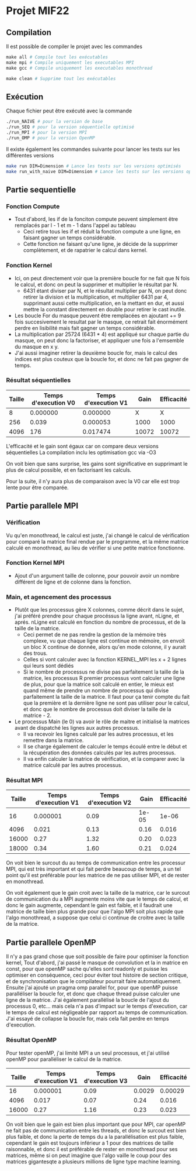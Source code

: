 # Projet MIF22

## Compilation

Il est possible de compiler le projet avec les commandes

```makefile
make all # Compile tout les exécutables
make mpi # Compile uniquement les executables MPI
make gcc # Compile uniquement les executables monothread

make clean # Supprime tout les exécutables
```

## Exécution

Chaque fichier peut être exécuté avec la commande

```bash
./run_NAIVE # pour la version de base
./run_SEQ # pour la version séquentielle optimisé
./run_MPI # pour la version MPI
./run_OMP # pour la version OpenMP
```

Il existe également les commandes suivante pour lancer les tests sur les différentes versions

```bash
make run DIM=Dimension # Lance les tests sur les versions optimisés
make run_with_naive DIM=Dimension # Lance les tests sur les versions optimisés et sur la version de base
```

  
## Partie sequentielle

### Fonction Compute

- Tout d'abord, les if de la fonciton compute peuvent simplement être remplacés par l - 1 et m - 1 dans l'appel au tableau
  - Ceci retire tous les if et réduit la fonction compute a une ligne, en faisant gagner un temps considérable.
  - Cette fonction ne faisant qu'une ligne, je décide de la supprimer complètement, et de rapatrier le calcul dans kernel.

### Fonction Kernel

- Ici, on peut directement voir que la première boucle for ne fait que N fois le calcul, et donc on peut la supprimer et multiplier le résultat par N.
  - 6431 étant diviser par N, et le résultat multiplier par N, on peut donc retirer la division et la multiplication, et multiplier 6431 par 4, supprimant aussi cette multiplication, en la mettant en dur, et aussi mettre la constant directement en double pour retirer le cast inutile.
- Les boucle For du masque peuvent être remplacées en ajoutant += 9 fois succesivement le resultat par le masque, ce retrait fait énormément perdre en lisibilité mais fait gagner un temps considérable.
- La multiplication par 25724 (6431 * 4) est appliqué sur chaque partie du masque, on peut donc la factoriser, et appliquer une fois a l'emsemble du masque en x y.
- J'ai aussi imaginer retirer la deuxième boucle for, mais le calcul des indices est plus couteux que la boucle for, et donc ne fait pas gagner de temps.

### Résultat séquentielles

| Taille | Temps d'execution V0 | Temps d'execution V1 | Gain | Efficacité |
| ------ | ----------------- | -------------------------- | ---- | ---------- |
| 8      | 0.000000          | 0.000000                   | X    | X          |
| 256    | 0.039             | 0.000053                   |  1000   | 1000    |
| 4096   | 176               | 0.017474                   |  10072  | 10072   |

L'efficacité et le gain sont égaux car on compare deux versions séquentielles
La compilation inclu les optimisation gcc via -O3

On voit bien que sans surprise, les gains sont significative en supprimant le plus de calcul possible, et en factorisant les calculs.

Pour la suite, il n'y aura plus de comparaison avec la V0 car elle est trop lente pour être comparée.

## Partie parallele MPI

### Vérification

Vu qu'en monothread, le calcul est juste, j'ai changé le calcul de vérification pour comparé la matrice final rendue par le programme, et la même matrice calculé en monothread, au lieu de vérifier si une petite matrice fonctionne.

### Fonction Kernel MPI

- Ajout d'un argument taille de colonne, pour pouvoir avoir un nombre différent de ligne et de colonne dans la fonction.

### Main, et agencement des processus

- Plutôt que les processus gère X colonnes, comme décrit dans le sujet, j'ai préféré prendre pour chaque procéssus la ligne avant, nLigne, et aprés. nLigne est calculé en fonction du nombre de processus, et de la taille de la matrice.
  - Ceci permet de ne pas rendre la gestion de la mémoire très complexe, vu que chaque ligne est continue en mémoire, on envoit un bloc X continue de donnée, alors qu'en mode colonne, il y aurait des trous.
  - Celles si vont calculer avec la fonction KERNEL_MPI les x + 2 lignes qui leurs sont dédiés
  - Si le nombre de processus ne divise pas parfaitement la taille de la matrice, les processus R premier processus vont calculer une ligne de plus, pour que la matrice soit calculé en entier, le mieux est quand même de prendre un nombre de processus qui divise parfaitement la taille de la matrice. Il faut pour ça tenir compte du fait que la première et la dernière ligne ne sont pas utiliser pour le calcul, et donc que le nombre de processus doit diviser la taille de la matrice - 2.
- Le processus Main (le 0) va avoir le rôle de maitre et initialisé la matrices avant de dispatché les lignes aux autres processus.
  - Il va recevoir les lignes calculé par les autres processus, et les remettre dans la matrice.
  - Il se charge également de calculer le temps écoulé entre le début et la récupération des données calculés par les autres processus.
  - Il va enfin calculer la matrice de vérification, et la comparer avec la matrice calculé par les autres processus. 

### Résultat MPI

| Taille | Temps d'execution V1 | Temps d'execution V2 | Gain     | Efficacité |
| ------ | ----------------- | -------------------------- | ----  | ---------- |
| 16     | 0.000001          | 0.09                   | 1e-05     |  1e-06     |
| 4096   | 0.021             | 0.13                   | 0.16     | 0.016       |
| 16000  | 0.27             | 1.32                    | 0.20      | 0.023       |
| 18000  | 0.34             | 1.60                    | 0.21      | 0.024       |

On voit bien le surcout du au temps de communication entre les processur MPI, qui est très important et qui fait perdre beaucoup de temps, a un tel point qu'il est préférable pour les matrice de ne pas utiliser MPI, et de rester en monothread.

On voit également que le gain croit avec la taille de la matrice, car le surcout de communication du a MPI augmente moins vite que le temps de calcul, et donc le gain augmente, cependant le gain est faible, et il faudrait une matrice de taille bien plus grande pour que l'algo MPI soit plus rapide que l'algo monothread, a suppose que celui ci continue de croitre avec la taille de la matrice.

## Partie parallele OpenMP

Il n'y a pas grand chose que soit possible de faire pour optimiser la fonction kernel,
Tout d'abord, j'ai passé le masque de convolution et la in matrice en const, pour que openMP sache qu'elles sont readonly et puisse les optimiser en conséquence, ceci pour éviter tout histoire de section critique, et de synchronisation que le compilateur pourrait faire automatiquement.
Ensuite j'ai ajouté un pragma omp parallel for, pour que openMP puisse paralléliser la boucle for, et donc que chaque thread puisse calculer une ligne de la matrice.
J'ai également parallélisé la boucle de l'ajout du processus 0, etc... mais cela n'a pas d'impact sur le temps d'execution, car le temps de calcul est négligeable par rapport au temps de communication.
J'ai essayé de collapse la boucle for, mais cela fait perdre en temps d'execution.

### Résultat OpenMP

Pour tester openMP, j'ai limité MPI a un seul processus, et j'ai utilisé openMP pour paralléliser le calcul de la matrice.

| Taille | Temps d'execution V1 | Temps d'execution V3 | Gain     | Efficacité |
| ------ | ----------------- | -------------------------- | ----  | ---------- |
| 16     | 0.000001          | 0.09                   | 0.0029    |  0.00029  |
| 4096   | 0.017             | 0.07                   | 0.24      | 0.016     |
| 16000  | 0.27             | 1.16                    | 0.23     | 0.023     |

On voit bien que le gain est bien plus important que pour MPI, car openMP ne fait pas de communication entre les threads, et donc le surcout est bien plus faible, et donc la perte de temps du a la parallélisation est plus faible, cependant le gain est toujours inférieur a 1 pour des matrices de taille raisonnable, et donc il est préférable de rester en monothread pour ses matrices, même si on peut imagine que l'algo vaille le coup pour des matrices gigantesqte a plusieurs millions de ligne type machine learning.